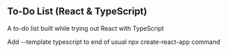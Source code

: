 ## To-Do List (React & TypeScript)

A to-do list built while trying out React with TypeScript

Add --template typescript to end of usual npx create-react-app command